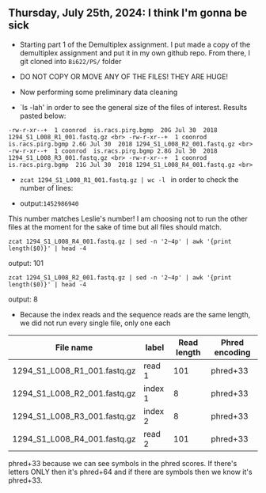 
Thursday, July 25th, 2024: I think I'm gonna be sick
--- 

- Starting part 1 of the Demultiplex assignment. I put made a copy of the demultiplex assignment and put it in my own github repo. From there, I git cloned into `Bi622/PS/` folder
- DO NOT COPY OR MOVE ANY OF THE FILES! THEY ARE HUGE! 

- Now performing some preliminary data cleaning 

- `ls -lah' in order to see the general size of the files of interest. Results pasted below: 

`-rw-r-xr--+  1 coonrod  is.racs.pirg.bgmp  20G Jul 30  2018 1294_S1_L008_R1_001.fastq.gz <br>
-rw-r-xr--+  1 coonrod  is.racs.pirg.bgmp 2.6G Jul 30  2018 1294_S1_L008_R2_001.fastq.gz <br>
-rw-r-xr--+  1 coonrod  is.racs.pirg.bgmp 2.8G Jul 30  2018 1294_S1_L008_R3_001.fastq.gz <br>
-rw-r-xr--+  1 coonrod  is.racs.pirg.bgmp  21G Jul 30  2018 1294_S1_L008_R4_001.fastq.gz <br>`

- `zcat 1294_S1_L008_R1_001.fastq.gz | wc -l ` in order to check the number of lines: 

- output:`1452986940`

This number matches Leslie's number! I am choosing not to run the other files at the moment for the sake of time but all files should match. 

`zcat 1294_S1_L008_R4_001.fastq.gz | sed -n '2~4p' | awk '{print length($0)}' | head -4`

output: 101

`zcat 1294_S1_L008_R2_001.fastq.gz | sed -n '2~4p' | awk '{print length($0)}' | head -4`

output: 8 

- Because the index reads and the sequence reads are the same length, we did not run every single file, only one each


| File name | label | Read length | Phred encoding |
|---|---|---|---|
| 1294_S1_L008_R1_001.fastq.gz | read 1 | 101 | phred+33 |
| 1294_S1_L008_R2_001.fastq.gz | index 1 | 8 | phred+33 |
| 1294_S1_L008_R3_001.fastq.gz | index 2 | 8 | phred+33 |
| 1294_S1_L008_R4_001.fastq.gz | read 2 | 101 | phred+33 |


phred+33 because we can see symbols in the phred scores. If there's letters ONLY then it's phred+64 and if there are symbols then we know it's phred+33. 





